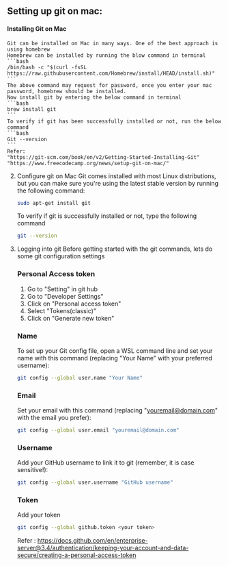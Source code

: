 ## Setting up git on mac:

#### Installing Git on Mac
    Git can be installed on Mac in many ways. One of the best approach is using homebrew
    Homebrew can be installed by running the blow command in terminal
    ```bash
    /bin/bash -c "$(curl -fsSL https://raw.githubusercontent.com/Homebrew/install/HEAD/install.sh)"
    ```
    The above command may request for password, once you enter your mac password, homebrew should be installed.
    Now install git by entering the below command in terminal
    ```bash
    brew install git
    ```
    To verify if git has been successfully installed or not, run the below command
    ```bash
    Git --version
    ```
    Refer: 
    "https://git-scm.com/book/en/v2/Getting-Started-Installing-Git"
    "https://www.freecodecamp.org/news/setup-git-on-mac/"

2. Configure git on Mac 
    Git comes installed with most Linux distributions, but you can make sure you're using the latest stable version 
    by running the following command:
    ```bash
    sudo apt-get install git
    ```
    To verify if git is successfully installed or not, type the following command
    ```bash
    git --version
    ```
    
4. Logging into git 
    Before getting started with the git commands, lets do some git configuration settings
    ### Personal Access token
    1. Go to "Setting" in git hub
    2. Go to "Developer Settings"
    3. Click on "Personal access token" 
    4. Select "Tokens(classic)"
    5. Click on "Generate new token"
    
    ### Name
    To set up your Git config file, open a WSL command line and set your name with this command 
    (replacing "Your Name" with your preferred username):
    ```bash
    git config --global user.name "Your Name"
    ```
    ### Email
    Set your email with this command (replacing "youremail@domain.com" with the email you prefer):
    ```bash
    git config --global user.email "youremail@domain.com"
    ```
    ### Username
    Add your GitHub username to link it to git (remember, it is case sensitive!):
    ```bash
    git config --global user.username "GitHub username"
    ```
    ### Token
    Add your token
    ```bash
    git config --global github.token <your token>
    ```
    Refer : https://docs.github.com/en/enterprise-server@3.4/authentication/keeping-your-account-and-data-secure/creating-a-personal-access-token
    

